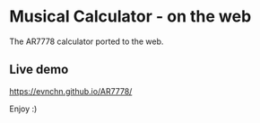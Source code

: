 # Musical Calculator - on the web

The AR7778 calculator ported to the web. 

## Live demo

https://evnchn.github.io/AR7778/

Enjoy :)
